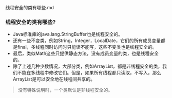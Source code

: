 线程安全的类有哪些.md

### 线程安全的类有哪些?

- Java标准库的java.lang.StringBuffer也是线程安全的。
- 还有一些不变类，例如String，Integer，LocalDate，它们的所有成员变量都是final，多线程同时访问时只能读不能写，这些不变类也是线程安全的。
- 最后，类似Math这些只提供静态方法，没有成员变量的类，也是线程安全的。
- 除了上述几种少数情况，大部分类，例如ArrayList，都是非线程安全的类，我们不能在多线程中修改它们。但是，如果所有线程都只读取，不写入，那么ArrayList是可以安全地在线程间共享的。

>  没有特殊说明时，一个类默认是非线程安全的。

